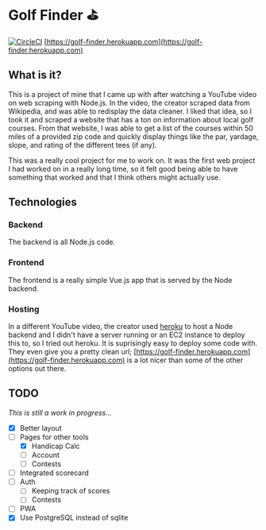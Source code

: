 # Golf Finder :golf:
[![CircleCI](https://circleci.com/gh/JamesJ0717/golf-finder/tree/master.svg?style=svg)](https://circleci.com/gh/JamesJ0717/golf-finder/tree/master)
[https://golf-finder.herokuapp.com](https://golf-finder.herokuapp.com)

## What is it?

This is a project of mine that I came up with after watching a YouTube video on web scraping with Node.js. In the video, the creator scraped data from Wikipedia, and was able to redisplay the data cleaner. I liked that idea, so I took it and scraped a website that has a ton on information about local golf courses. From that website, I was able to get a list of the courses within 50 miles of a provided zip code and quickly display things like the par, yardage, slope, and rating of the different tees (if any).

This was a really cool project for me to work on. It was the first web project I had worked on in a really long time, so it felt good being able to have something that worked and that I think others might actually use.

## Technologies

### Backend

The backend is all Node.js code.

### Frontend

The frontend is a really simple Vue.js app that is served by the Node backend.

### Hosting

In a different YouTube video, the creator used [heroku](https://heroku.com) to host a Node backend and I didn't have a server running or an EC2 instance to deploy this to, so I tried out heroku. It is suprisingly easy to deploy some code with. They even give you a pretty clean url; [https://golf-finder.herokuapp.com](https://golf-finder.herokuapp.com) is a lot nicer than some of the other options out there.

## TODO

_This is still a work in progress..._

- [x] Better layout
- [ ] Pages for other tools
  - [x] Handicap Calc
  - [ ] Account
  - [ ] Contests
- [ ] Integrated scorecard
- [ ] Auth
  - [ ] Keeping track of scores
  - [ ] Contests
- [ ] PWA
- [x] Use PostgreSQL instead of sqlite
